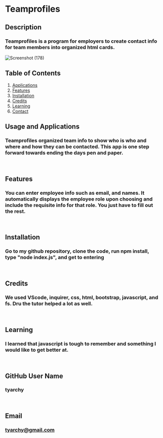 # Teamprofiles

## Description
### Teamprofiles is a program for employers to create contact info for team members into organized html cards.

![Screenshot (178)](https://user-images.githubusercontent.com/92496520/169710021-c52a6fff-e0d8-411c-a68d-e746b5b6787f.png)

  
## Table of Contents
1. [Applications](#Features)
2. [Features](#Features)
3. [Installation](#installation)
4. [Credits](#credits)
5. [Learning](#learning)
6. [Contact](#email)



## Usage and Applications
### Teamprofiles organized team info to show who is who and where and how they can be contacted. This app is one step forward towards ending the days pen and paper.

<p>&nbsp;</p>  

## Features
### You can enter employee info such as email, and names.  It automatically displays the employee role upon choosing and include the requisite info for that role.  You just have to fill out the rest.  

<p>&nbsp;</p>

## Installation
### Go to my github repository, clone the code, run npm install, type "node index.js", and get to entering

<p>&nbsp;</p>
  
## Credits
### We used VScode, inquirer, css, html, bootstrap, javascript, and fs.  Dru the tutor helped a lot as well.

<p>&nbsp;</p>
  
## Learning
### I learned that javascript is tough to remember and something I would like to get better at.

<p>&nbsp;</p>
  
## GitHub User Name
### tyarchy

<p>&nbsp;</p>
  
## Email
### tyarchy@gmail.com

  
